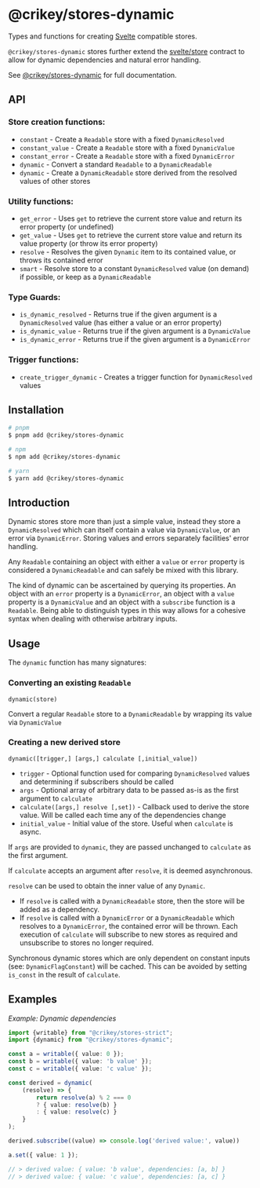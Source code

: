 # @crikey/stores-dynamic

Types and functions for creating [Svelte](https://svelte.dev/) compatible stores.

`@crikey/stores-dynamic` stores further extend the [svelte/store](https://svelte.dev/docs#run-time-svelte-store)
contract to allow for dynamic dependencies and natural error handling.

See [@crikey/stores-dynamic](https://whenderson.github.io/stores-mono/modules/_crikey_stores_dynamic.html) for full documentation.

## API

### Store creation functions:
* `constant` - Create a `Readable` store with a fixed `DynamicResolved`
* `constant_value` - Create a `Readable` store with a fixed `DynamicValue`
* `constant_error` - Create a `Readable` store with a fixed `DynamicError`
* `dynamic` - Convert a standard `Readable` to a `DynamicReadable`
* `dynamic` - Create a `DynamicReadable` store derived from the resolved values of other stores

### Utility functions:
* `get_error` - Uses `get` to retrieve the current store value and return its error property (or undefined)
* `get_value` - Uses `get` to retrieve the current store value and return its value property (or throw its error property)
* `resolve` - Resolves the given `Dynamic` item to its contained value, or throws its contained error
* `smart` - Resolve store to a constant `DynamicResolved` value (on demand) if possible, or keep as a `DynamicReadable`

### Type Guards:
* `is_dynamic_resolved` - Returns true if the given argument is a `DynamicResolved` value (has either a value or an error property)
* `is_dynamic_value` - Returns true if the given argument is a `DynamicValue`
* `is_dynamic_error` - Returns true if the given argument is a `DynamicError`

### Trigger functions:
* `create_trigger_dynamic` - Creates a trigger function for `DynamicResolved` values

## Installation

```bash
# pnpm
$ pnpm add @crikey/stores-dynamic

# npm
$ npm add @crikey/stores-dynamic

# yarn
$ yarn add @crikey/stores-dynamic
```

## Introduction

Dynamic stores store more than just a simple value, instead they store a `DynamicResolved` which
can itself contain a value via `DynamicValue`, or an error via `DynamicError`. Storing values
and errors separately facilities' error handling.

Any `Readable` containing an object with either a `value` or `error` property is considered a 
`DynamicReadable` and can safely be mixed with this library.

The kind of dynamic can be ascertained by querying its properties. An object with an `error` property is a
`DynamicError`, an object with a `value` property is a `DynamicValue` and an object with a `subscribe` 
function is a `Readable`.
Being able to distinguish types in this way allows for a cohesive syntax when dealing with otherwise arbitrary inputs.


## Usage

The `dynamic` function has many signatures: 

### Converting an existing `Readable`
`dynamic(store)`

Convert a regular `Readable` store to a `DynamicReadable` by wrapping its value via `DynamicValue`

### Creating a new derived store
`dynamic([trigger,] [args,] calculate [,initial_value])`

* `trigger` - Optional function used for comparing `DynamicResolved` values and determining if subscribers should be called
* `args` - Optional array of arbitrary data to be passed as-is as the first argument to `calculate`
* `calculate([args,] resolve [,set])` - Callback used to derive the store value. Will be called each time any of the dependencies change
* `initial_value` - Initial value of the store. Useful when `calculate` is async.

If `args` are provided to `dynamic`, they are passed unchanged to `calculate` as the first argument.

If `calculate` accepts an argument after `resolve`, it is deemed asynchronous. 

`resolve` can be used to obtain the inner value of any `Dynamic`. 
* If `resolve` is called with a `DynamicReadable` store, then the store will be added as a dependency.
* If `resolve` is called with a `DynamicError` or a `DynamicReadable` which resolves to a `DynamicError`, the contained error will be thrown.
Each execution of `calculate` will subscribe to new stores as required and unsubscribe to stores no longer required.

Synchronous dynamic stores which are only dependent on constant inputs (see: `DynamicFlagConstant`) will be cached.
This can be avoided by setting `is_const` in the result of `calculate`.

## Examples

_Example: Dynamic dependencies_

```ts
import {writable} from "@crikey/stores-strict";
import {dynamic} from "@crikey/stores-dynamic";

const a = writable({ value: 0 });
const b = writable({ value: 'b value' });
const c = writable({ value: 'c value' });

const derived = dynamic(
    (resolve) => {
        return resolve(a) % 2 === 0
        ? { value: resolve(b) }
        : { value: resolve(c) }
    }
);

derived.subscribe((value) => console.log('derived value:', value))

a.set({ value: 1 });

// > derived value: { value: 'b value', dependencies: [a, b] }
// > derived value: { value: 'c value', dependencies: [a, c] }
```
